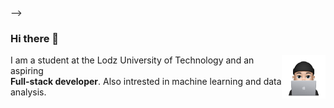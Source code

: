 <!-- ### Hi there 👋

I am a student at the Lodz University of Technology and an aspiring <b>Full-stack developer</b>.<br> 
Also intrested in machine learning and data analysis.
<!--
**oskarolaszczyk/oskarolaszczyk** is a ✨ _special_ ✨ repository because its `README.md` (this file) appears on your GitHub profile.

Here are some ideas to get you started:

- 🔭 I’m currently working on ...
- 🌱 I’m currently learning ...
- 👯 I’m looking to collaborate on ...
- 🤔 I’m looking for help with ...
- 💬 Ask me about ...
- 📫 How to reach me: ...
- 😄 Pronouns: ...
- ⚡ Fun fact: ...
--> -->


### Hi there 👋

<img src="memoji.png" width="70" height="70" style="float:right">

I am a student at the Lodz University of Technology
and an aspiring <br><b>Full-stack developer</b>.
Also intrested in machine learning and data analysis.
<!--
**oskarolaszczyk/oskarolaszczyk** is a ✨ _special_ ✨ repository because its `README.md` (this file) appears on your GitHub profile.

Here are some ideas to get you started:

- 🔭 I’m currently working on ...
- 🌱 I’m currently learning ...
- 👯 I’m looking to collaborate on ...
- 🤔 I’m looking for help with ...
- 💬 Ask me about ...
- 📫 How to reach me: ...
- 😄 Pronouns: ...
- ⚡ Fun fact: ...
-->
